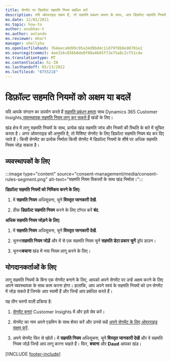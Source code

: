 ```yaml
---
title: सेगमेंट पर डिफ़ॉल्ट सहमति नियम प्रबंधित करें
description: यदि ओवरराइड सक्षम हैं, तो सहमति प्रबंधन क्षमता के साथ, आप डिफ़ॉल्ट सहमति नियमों को अक्षम या बदल सकते हैं।
ms.date: 12/01/2021
ms.topic: how-to
author: anubhav-t
ms.author: antando
ms.reviewer: mhart
manager: shellyha
ms.openlocfilehash: 764eeca9d99c95a34d9bd4c11d79f8b8e90701e2
ms.sourcegitcommit: 4ae316c856b8de0f08a4605f73e75a8c2cf51c4e
ms.translationtype: MT
ms.contentlocale: hi-IN
ms.lasthandoff: 05/13/2022
ms.locfileid: "8755218"
---
```

# <a name="disable-or-change-default-consent-rules"></a>डिफ़ॉल्ट सहमति नियमों को अक्षम या बदलें

यदि आपके संगठन का उपयोग करते हैं [सहमति प्रबंधन क्षमता](consent-management/overview.md) साथ Dynamics 365 Customer Insights,[व्यवस्थापक सहमति नियम लागू कर सकते हैं](activate-consent.md) खंडों के लिए। 

खंड क्षेत्र में लागू सहमति नियमों के साथ, प्रत्येक खंड सहमति जांच और नियमों की स्थिति के बारे में सूचित करता है। अगर ओवरराइड की अनुमति है, तो विशिष्ट सेगमेंट के लिए डिफ़ॉल्ट सहमति नियम बंद कर दिए जाते हैं। किसी सेगमेंट का प्रत्येक निर्माता किसी सेगमेंट में डिफ़ॉल्ट नियमों के शीर्ष पर अधिक सहमति नियम जोड़ सकता है। 

## <a name="for-administrators"></a>व्यवस्थापकों के लिए

:::image type="content" source="consent-management/media/consent-rules-segment.png" alt-text="सहमति नियम विकल्पों के साथ खंड निर्माता।":::

**डिफ़ॉल्ट सहमति नियमों को निष्क्रिय करने के लिए:**

1. में **सहमति नियम** अधिसूचना, चुनें **विस्तृत जानकारी देखें**. 

1. ठीक **डिफ़ॉल्ट सहमति नियम** करने के लिए टॉगल करें **बंद**.

**अधिक सहमति नियम जोड़ने के लिए:**

1. में **सहमति नियम** अधिसूचना, चुनें **विस्तृत जानकारी देखें**. 

1. चुनना**सहमति नियम जोड़ें** और में से एक सहमति नियम चुनें **सहमति डेटा प्रकार चुनें** ड्रॉप डाउन।

1. चुनना**बचाना** खंड में नया नियम लागू करने के लिए।

## <a name="for-contributors"></a>योगदानकर्ताओं के लिए

लागू सहमति नियमों के बिना एक सेगमेंट बनाने के लिए, आपको अपने सेगमेंट पर उन्हें अक्षम करने के लिए अपने व्यवस्थापक के साथ काम करना होगा। हालांकि, आप अपने स्वयं के सहमति नियमों को उन सेगमेंट में जोड़ सकते हैं जिनके आप स्वामी हैं और जिन्हें आप प्रबंधित करते हैं।

यह तीन चरणों वाली प्रक्रिया है: 
1. [सेगमेंट बनाएं](segments.md) Customer Insights में और इसे सेव करें। 

1. सेगमेंट का नाम अपने एडमिन के साथ शेयर करें और उनसे कहें [अपने सेगमेंट के लिए ओवरराइड सक्षम करें](activate-consent.md). 

1. अपने सेगमेंट फिर से खोलें। में **सहमति नियम** अधिसूचना, चुनें **विस्तृत जानकारी देखें** और वे सहमति नियम जोड़ें जिन्हें आप लागू करना चाहते हैं। फिर, **बचाना** और **Daud** आपका खंड।



[!INCLUDE [footer-include](includes/footer-banner.md)] 
